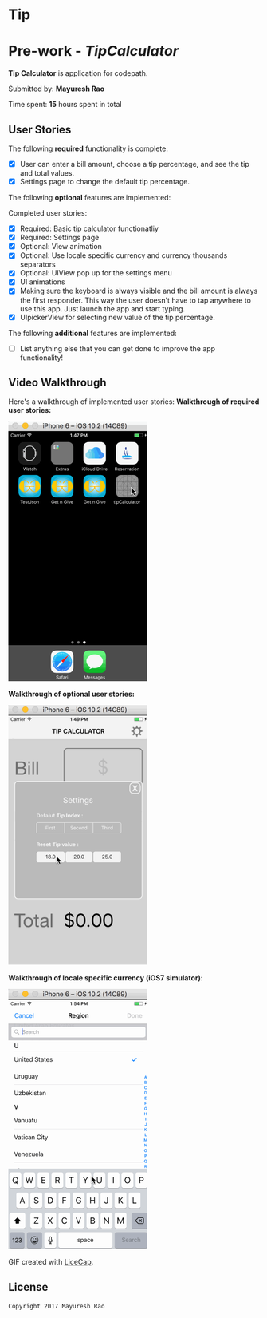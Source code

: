 
Tip
==================
# Pre-work - *TipCalculator*

**Tip Calculator** is  application for codepath.

Submitted by: **Mayuresh Rao**

Time spent: **15** hours spent in total

## User Stories

The following **required** functionality is complete:

* [x] User can enter a bill amount, choose a tip percentage, and see the tip and total values.
* [x] Settings page to change the default tip percentage.

The following **optional** features are implemented:

Completed user stories:

* [x] Required: Basic tip calculator functionatliy
* [x] Required: Settings page
* [x] Optional: View animation
* [x] Optional: Use locale specific currency and currency thousands separators
* [x] Optional: UIView pop up for the settings menu
* [x] UI animations
* [x] Making sure the keyboard is always visible and the bill amount is always the first responder. This way the user doesn't have to tap anywhere to use this app. Just launch the app and start typing.
* [x] UIpickerView for selecting new value of the tip percentage.

The following **additional** features are implemented:

- [ ] List anything else that you can get done to improve the app functionality!

## Video Walkthrough 

Here's a walkthrough of implemented user stories:
**Walkthrough of required  user stories:**

![](gif/1.gif)

**Walkthrough of  optional user stories:**

![](gif/2.gif)

**Walkthrough of locale specific currency (iOS7 simulator):**

![](gif/3.gif)

GIF created with [LiceCap](http://www.cockos.com/licecap/).



## License

    Copyright 2017 Mayuresh Rao

